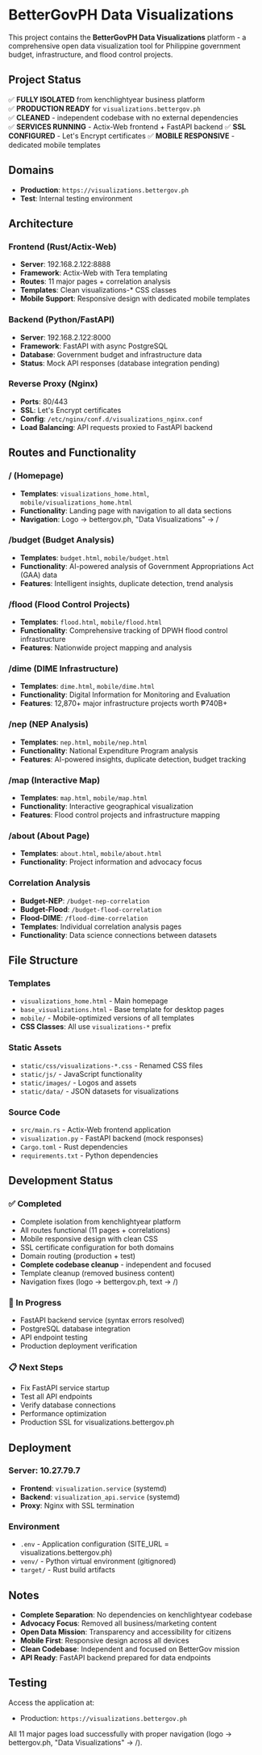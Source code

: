 # BetterGovPH Data Visualizations

This project contains the **BetterGovPH Data Visualizations** platform - a comprehensive open data visualization tool for Philippine government budget, infrastructure, and flood control projects.

## Project Status

✅ **FULLY ISOLATED** from kenchlightyear business platform  
✅ **PRODUCTION READY** for `visualizations.bettergov.ph`  
✅ **CLEANED** - independent codebase with no external dependencies  
✅ **SERVICES RUNNING** - Actix-Web frontend + FastAPI backend
✅ **SSL CONFIGURED** - Let's Encrypt certificates
✅ **MOBILE RESPONSIVE** - dedicated mobile templates  

## Domains

- **Production**: `https://visualizations.bettergov.ph`
- **Test**: Internal testing environment

## Architecture

### Frontend (Rust/Actix-Web)
- **Server**: 192.168.2.122:8888
- **Framework**: Actix-Web with Tera templating
- **Routes**: 11 major pages + correlation analysis
- **Templates**: Clean visualizations-* CSS classes
- **Mobile Support**: Responsive design with dedicated mobile templates

### Backend (Python/FastAPI) 
- **Server**: 192.168.2.122:8000
- **Framework**: FastAPI with async PostgreSQL
- **Database**: Government budget and infrastructure data
- **Status**: Mock API responses (database integration pending)

### Reverse Proxy (Nginx)
- **Ports**: 80/443
- **SSL**: Let's Encrypt certificates
- **Config**: `/etc/nginx/conf.d/visualizations_nginx.conf`
- **Load Balancing**: API requests proxied to FastAPI backend

## Routes and Functionality

### / (Homepage)
- **Templates**: `visualizations_home.html`, `mobile/visualizations_home.html`
- **Functionality**: Landing page with navigation to all data sections
- **Navigation**: Logo → bettergov.ph, "Data Visualizations" → /

### /budget (Budget Analysis)
- **Templates**: `budget.html`, `mobile/budget.html`
- **Functionality**: AI-powered analysis of Government Appropriations Act (GAA) data
- **Features**: Intelligent insights, duplicate detection, trend analysis

### /flood (Flood Control Projects)
- **Templates**: `flood.html`, `mobile/flood.html`
- **Functionality**: Comprehensive tracking of DPWH flood control infrastructure
- **Features**: Nationwide project mapping and analysis

### /dime (DIME Infrastructure)
- **Templates**: `dime.html`, `mobile/dime.html`
- **Functionality**: Digital Information for Monitoring and Evaluation
- **Features**: 12,870+ major infrastructure projects worth ₱740B+

### /nep (NEP Analysis)
- **Templates**: `nep.html`, `mobile/nep.html`
- **Functionality**: National Expenditure Program analysis
- **Features**: AI-powered insights, duplicate detection, budget tracking

### /map (Interactive Map)
- **Templates**: `map.html`, `mobile/map.html`
- **Functionality**: Interactive geographical visualization
- **Features**: Flood control projects and infrastructure mapping

### /about (About Page)
- **Templates**: `about.html`, `mobile/about.html`
- **Functionality**: Project information and advocacy focus

### Correlation Analysis
- **Budget-NEP**: `/budget-nep-correlation`
- **Budget-Flood**: `/budget-flood-correlation`
- **Flood-DIME**: `/flood-dime-correlation`
- **Templates**: Individual correlation analysis pages
- **Functionality**: Data science connections between datasets

## File Structure

### Templates
- `visualizations_home.html` - Main homepage
- `base_visualizations.html` - Base template for desktop pages
- `mobile/` - Mobile-optimized versions of all templates
- **CSS Classes**: All use `visualizations-*` prefix

### Static Assets
- `static/css/visualizations-*.css` - Renamed CSS files
- `static/js/` - JavaScript functionality
- `static/images/` - Logos and assets
- `static/data/` - JSON datasets for visualizations

### Source Code
- `src/main.rs` - Actix-Web frontend application
- `visualization.py` - FastAPI backend (mock responses)
- `Cargo.toml` - Rust dependencies
- `requirements.txt` - Python dependencies

## Development Status

### ✅ Completed
- Complete isolation from kenchlightyear platform
- All routes functional (11 pages + correlations)
- Mobile responsive design with clean CSS
- SSL certificate configuration for both domains
- Domain routing (production + test)
- **Complete codebase cleanup** - independent and focused
- Template cleanup (removed business content)
- Navigation fixes (logo → bettergov.ph, text → /)

### 🔄 In Progress
- FastAPI backend service (syntax errors resolved)
- PostgreSQL database integration
- API endpoint testing
- Production deployment verification

### 📋 Next Steps
- Fix FastAPI service startup
- Test all API endpoints
- Verify database connections
- Performance optimization
- Production SSL for visualizations.bettergov.ph

## Deployment

### Server: 10.27.79.7
- **Frontend**: `visualization.service` (systemd)
- **Backend**: `visualization_api.service` (systemd) 
- **Proxy**: Nginx with SSL termination

### Environment
- `.env` - Application configuration (SITE_URL = visualizations.bettergov.ph)
- `venv/` - Python virtual environment (gitignored)
- `target/` - Rust build artifacts

## Notes

- **Complete Separation**: No dependencies on kenchlightyear codebase
- **Advocacy Focus**: Removed all business/marketing content
- **Open Data Mission**: Transparency and accessibility for citizens
- **Mobile First**: Responsive design across all devices
- **Clean Codebase**: Independent and focused on BetterGov mission
- **API Ready**: FastAPI backend prepared for data endpoints

## Testing

Access the application at:
- Production: `https://visualizations.bettergov.ph`

All 11 major pages load successfully with proper navigation (logo → bettergov.ph, "Data Visualizations" → /).
